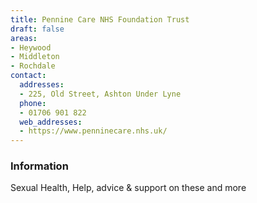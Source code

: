 ```yaml
---
title: Pennine Care NHS Foundation Trust
draft: false
areas:
- Heywood
- Middleton
- Rochdale
contact:
  addresses:
  - 225, Old Street, Ashton Under Lyne
  phone:
  - 01706 901 822
  web_addresses:
  - https://www.penninecare.nhs.uk/
---
```


### Information
Sexual Health, Help, advice & support on these and more

